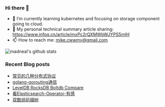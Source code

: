 ### Hi there 👋

<!--
**mikechengwei/mikechengwei** is a ✨ _special_ ✨ repository because its `README.md` (this file) appears on your GitHub profile.

Here are some ideas to get you started:

- 🔭 I’m currently working on ...
- 🌱 I’m currently learning ...
- 👯 I’m looking to collaborate on ...
- 🤔 I’m looking for help with ...
- 💬 Ask me about ...
- 📫 How to reach me: ...
- 😄 Pronouns: ...
- ⚡ Fun fact: ...
-->

- 🌱 I’m currently learning kubernetes and focusing on storage component going to cloud.
- 🔭 My personal technical summary article sharing: https://www.infoq.cn/article/mxPc2rQXMWbWJYPS5mIH
- 📫 How to reach me: mike.cwwmy@gmail.com

![madneal's github stats](https://github-readme-stats.vercel.app/api?username=mikechengwei&show_icons=true&theme=radical) 

### Recent Blog posts
<!-- BLOG-POST-LIST:START -->
- [常见的几种分布式协议](http://mikechengwei.github.io/2022/07/02/%E5%B8%B8%E8%A7%81%E7%9A%84%E5%87%A0%E7%A7%8D%E5%88%86%E5%B8%83%E5%BC%8F%E5%8D%8F%E8%AE%AE/)
- [golang-gorouting通信](http://mikechengwei.github.io/2022/06/02/golang-gorouting%E9%80%9A%E4%BF%A1/)
- [LevelDB RocksDB Boltdb Compare](http://mikechengwei.github.io/2022/04/19/LevelDB%20RocksDB%20Boltdb%20Compare/)
- [看Elasticsearch-Operator-有感](http://mikechengwei.github.io/2021/08/12/%E7%9C%8B-Elasticsearch-Operator-%E6%9C%89%E6%84%9F/)
- [双数组前缀树](http://mikechengwei.github.io/2020/06/04/%E5%8F%8C%E6%95%B0%E7%BB%84%E5%89%8D%E7%BC%80%E6%A0%91/)
<!-- BLOG-POST-LIST:END -->
